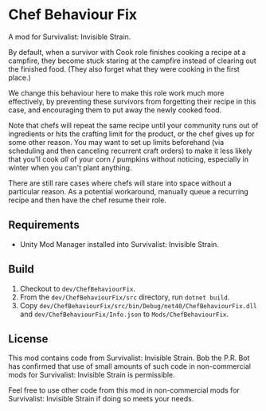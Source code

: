 Chef Behaviour Fix
===================

A mod for Survivalist: Invisible Strain.

By default, when a survivor with Cook role finishes cooking a recipe
at a campfire, they become stuck staring at the campfire instead of
clearing out the finished food. (They also forget what they were cooking
in the first place.)

We change this behaviour here to make this role work much more
effectively, by preventing these survivors from forgetting their recipe
in this case, and encouraging them to put away the newly cooked food.

Note that chefs will repeat the same recipe until your community runs
out of ingredients or hits the crafting limit for the product, or the
chef gives up for some other reason. You may want to set up limits
beforehand (via scheduling and then canceling recurrent craft orders)
to make it less likely that you'll cook _all_ of your corn / pumpkins
without noticing, especially in winter when you can't plant anything.

There are still rare cases where chefs will stare into space without a
particular reason. As a potential workaround, manually queue a recurring
recipe and then have the chef resume their role.

Requirements
------------

* Unity Mod Manager installed into Survivalist: Invisible Strain.

Build
-----

1. Checkout to `dev/ChefBehaviourFix`.
2. From the `dev/ChefBehaviourFix/src` directory, run `dotnet build`.
3. Copy `dev/ChefBehaviourFix/src/bin/Debug/net40/ChefBehaviourFix.dll` 
   and `dev/ChefBehaviourFix/Info.json` to `Mods/ChefBehaviourFix`.

License
-------

This mod contains code from Survivalist: Invisible Strain. Bob the P.R. Bot
has confirmed that use of small amounts of such code in non-commercial mods
for Survivalist: Invisible Strain is permissible.

Feel free to use other code from this mod in non-commercial mods for 
Survivalist: Invisible Strain if doing so meets your needs.
